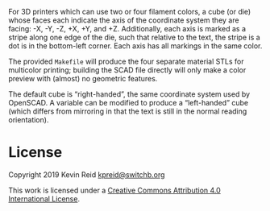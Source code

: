 For 3D printers which can use two or four filament colors, a cube (or die) whose faces each indicate the axis of the coordinate system they are facing: -X, -Y, -Z, +X, +Y, and +Z. Additionally, each axis is marked as a stripe along one edge of the die, such that relative to the text, the stripe is a dot is in the bottom-left corner. Each axis has all markings in the same color.

The provided `Makefile` will produce the four separate material STLs for multicolor printing; building the SCAD file directly will only make a color preview with (almost) no geometric features.

The default cube is “right-handed”, the same coordinate system used by OpenSCAD. A variable can be modified to produce a “left-handed” cube (which differs from mirroring in that the text is still in the normal reading orientation).

# License

Copyright 2019 Kevin Reid <kpreid@switchb.org>

This work is licensed under a <a rel="license" href="https://creativecommons.org/licenses/by/4.0/">Creative Commons Attribution 4.0 International License</a>.
